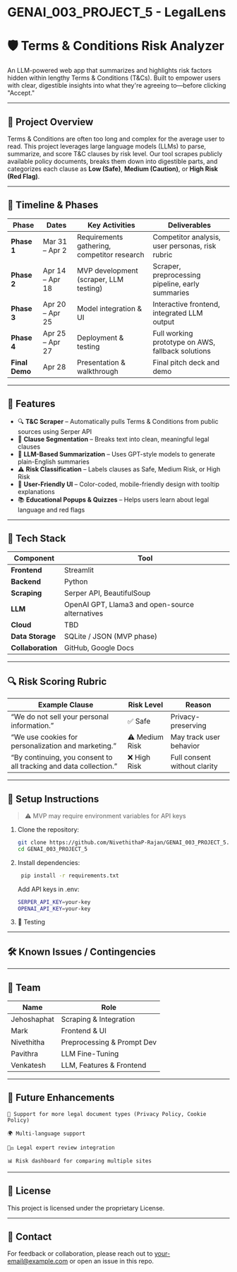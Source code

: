 # GENAI_003_PROJECT_5 - LegalLens

# 🛡️ Terms & Conditions Risk Analyzer

An LLM-powered web app that summarizes and highlights risk factors hidden within lengthy Terms & Conditions (T&Cs). Built to empower users with clear, digestible insights into what they're agreeing to—before clicking "Accept."

---

## 🚀 Project Overview

Terms & Conditions are often too long and complex for the average user to read. This project leverages large language models (LLMs) to parse, summarize, and score T&C clauses by risk level. Our tool scrapes publicly available policy documents, breaks them down into digestible parts, and categorizes each clause as **Low (Safe)**, **Medium (Caution)**, or **High Risk (Red Flag)**.

---

## 📅 Timeline & Phases

| Phase | Dates | Key Activities | Deliverables |
|-------|-------|----------------|--------------|
| **Phase 1** | Mar 31 – Apr 2 | Requirements gathering, competitor research | Competitor analysis, user personas, risk rubric |
| **Phase 2** | Apr 14 – Apr 18 | MVP development (scraper, LLM testing) | Scraper, preprocessing pipeline, early summaries |
| **Phase 3** | Apr 20 – Apr 25 | Model integration & UI | Interactive frontend, integrated LLM output |
| **Phase 4** | Apr 25 – Apr 27 | Deployment & testing | Full working prototype on AWS, fallback solutions |
| **Final Demo** | Apr 28 | Presentation & walkthrough | Final pitch deck and demo |

---

## 🧠 Features

- 🔍 **T&C Scraper** – Automatically pulls Terms & Conditions from public sources using Serper API
- 📄 **Clause Segmentation** – Breaks text into clean, meaningful legal clauses
- 🤖 **LLM-Based Summarization** – Uses GPT-style models to generate plain-English summaries
- ⚠️ **Risk Classification** – Labels clauses as Safe, Medium Risk, or High Risk
- 🎨 **User-Friendly UI** – Color-coded, mobile-friendly design with tooltip explanations
- 📚 **Educational Popups & Quizzes** – Helps users learn about legal language and red flags

---

## 🧩 Tech Stack

| Component | Tool |
|----------|------|
| **Frontend** | Streamlit |
| **Backend** | Python |
| **Scraping** | Serper API, BeautifulSoup |
| **LLM** | OpenAI GPT, Llama3 and open-source alternatives |
| **Cloud** | TBD |
| **Data Storage** | SQLite / JSON (MVP phase) |
| **Collaboration** | GitHub, Google Docs |

---

## 🔍 Risk Scoring Rubric

| Example Clause | Risk Level | Reason |
|----------------|------------|--------|
| “We do not sell your personal information.” | ✅ Safe | Privacy-preserving |
| “We use cookies for personalization and marketing.” | ⚠️ Medium Risk | May track user behavior |
| “By continuing, you consent to all tracking and data collection.” | ❌ High Risk | Full consent without clarity |

---

## 🔧 Setup Instructions

> ⚠️ MVP may require environment variables for API keys

1. Clone the repository:
   ```bash
   git clone https://github.com/NivethithaP-Rajan/GENAI_003_PROJECT_5.git
   cd GENAI_003_PROJECT_5
    ```
2. Install dependencies:
   ```bash
    pip install -r requirements.txt
    ```

    Add API keys in .env:
    ```bash
    SERPER_API_KEY=your-key
    OPENAI_API_KEY=your-key
    ```

3. 🧪 Testing



---

## 🛠️ Known Issues / Contingencies




---

## 👥 Team
| Name | Role |
|----------------|------------|
Jehoshaphat | Scraping & Integration
Mark | Frontend & UI
Nivethitha | Preprocessing & Prompt Dev
Pavithra | LLM Fine-Tuning
Venkatesh | LLM, Features & Frontend

---

## 📌 Future Enhancements

    📂 Support for more legal document types (Privacy Policy, Cookie Policy)

    🌍 Multi-language support

    🧑‍⚖️ Legal expert review integration

    📊 Risk dashboard for comparing multiple sites

---

## 💎 License

This project is licensed under the proprietary License.

---

## 💬 Contact

For feedback or collaboration, please reach out to your-email@example.com or open an issue in this repo.